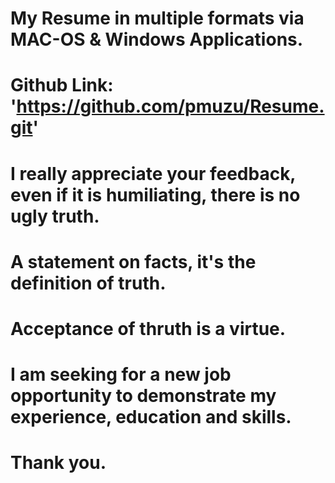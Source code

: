 # My Resume in multiple formats via MAC-OS & Windows Applications.
# Github Link: 'https://github.com/pmuzu/Resume.git'
# I really appreciate your feedback, even if it is humiliating, there is no ugly truth. 
# A statement on facts, it's the definition of truth.  
# Acceptance of thruth is a virtue.
# I am seeking for a new job opportunity to demonstrate my experience, education and skills. 
# Thank you.

